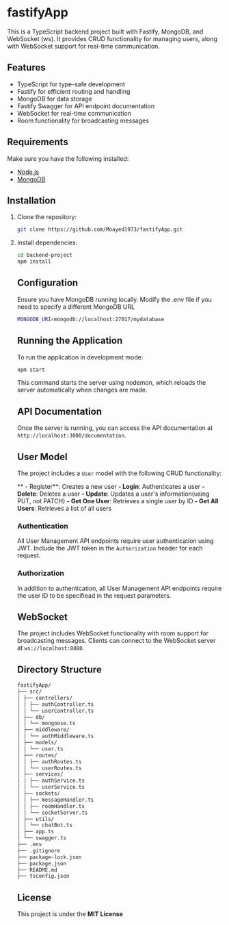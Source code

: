 # fastifyApp

This is a TypeScript backend project built with Fastify, MongoDB, and WebSocket (ws). It provides CRUD functionality for managing users, along with WebSocket support for real-time communication.

## Features

- TypeScript for type-safe development
- Fastify for efficient routing and handling
- MongoDB for data storage
- Fastify Swagger for API endpoint documentation
- WebSocket for real-time communication
- Room functionality for broadcasting messages

## Requirements

Make sure you have the following installed:

- [Node.js](https://nodejs.org/)
- [MongoDB](https://www.mongodb.com/)

## Installation

1. Clone the repository:

   ```bash
   git clone https://github.com/Moayed1973/fastifyApp.git

   ```

2. Install dependencies:

   ```bash
   cd backend-project
   npm install
   ```

   ## Configuration

   Ensure you have MongoDB running locally. Modify the .env file if you need to specify a different MongoDB URL

   ```bash
   MONGODB_URI=mongodb://localhost:27017/mydatabase
   ```

   ## Running the Application

   To run the application in development mode:

   ```bash
   npm start
   ```

   This command starts the server using nodemon, which reloads the server automatically when changes are made.

   ## API Documentation

   Once the server is running, you can access the API documentation at
   `http://localhost:3000/documentation`.

   ## User Model

   The project includes a `User` model with the following CRUD functionality:

   ** - Register**: Creates a new user
   **- Login**: Authenticates a user
   **- Delete**: Deletes a user
   **- Update**: Updates a user's information(using PUT, not PATCH)
   **- Get One User**: Retrieves a single user by ID
   **- Get All Users**: Retrieves a list of all users

   ### Authentication

   All User Management API endpoints require user authentication using JWT. Include the JWT token in the `Authorization` header for each request.

   ### Authorization

   In addition to authentication, all User Management API endpoints require the user ID to be specifiead in the request parameters.

   ## WebSocket

   The project includes WebSocket functionality with room support for broadcasting messages. Clients can connect to the WebSocket server at `ws://localhost:8080`.

   ## Directory Structure

   ```bash
   fastifyApp/
   ├── src/
   │ ├── controllers/
   │ │ ├── authController.ts
   │ │ └── userController.ts
   │ ├── db/
   │ │ └── mongoose.ts
   │ ├── middleware/
   │ │ └── authMiddleware.ts
   │ ├── models/
   │ │ └── user.ts
   │ ├── routes/
   │ │ ├── authRoutes.ts
   │ │ └── userRoutes.ts
   │ ├── services/
   │ │ ├── authService.ts
   │ │ └── userService.ts
   │ ├── sockets/
   │ │ ├── messageHandler.ts
   │ │ ├── roomHandler.ts
   │ │ └── socketServer.ts
   │ ├── utils/
   │ │ └── chatBot.ts
   │ ├── app.ts
   │ └── swagger.ts
   ├── .env
   ├── .gitignore
   ├── package-lock.json
   ├── package.json
   ├── README.md
   ├── tsconfig.json
   ```

   ## License

   This project is under the **MIT License**
